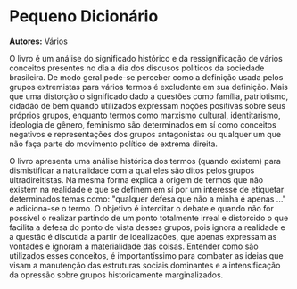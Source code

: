 # Pequeno Dicionário

**Autores:** Vários

O livro é um análise do significado histórico e da ressignificação de vários conceitos presentes no dia a dia dos discusos políticos da sociedade brasileira. De modo geral pode-se perceber como a definição usada pelos grupos extremistas para vários termos é excludente em sua definição. Mais que uma distorção o significado dado a questões como família, patriotismo, cidadão de bem quando utilizados expressam noções positivas sobre seus próprios grupos, enquanto termos como marxismo cultural, identitarismo, ideologia de gênero, feminismo são determinados em sí como conceitos negativos e representações dos grupos antagonistas ou qualquer um que não faça parte do movimento político de extrema direita. 

O livro apresenta uma análise histórica dos termos (quando existem) para dismistificar a naturalidade com a qual eles são ditos pelos grupos ultradireitistas. Na mesma forma explica a origem de termos que não existem na realidade e que se definem em sí por um interesse de etiquetar determinados temas como: "qualquer defesa que não a minha é apenas ..." e adiciona-se o termo. O objetivo é interditar o debate e quando não for possível o realizar partindo de um ponto totalmente irreal e distorcido o que facilita a defesa do ponto de vista desses grupos, pois ignora a realidade e a questão é discutida a partir de idealizações, que apenas expressam as vontades e ignoram a materialidade das coisas. Entender como são utilizados esses conceitos, é importantíssimo para combater as ideias que visam a manutenção das estruturas sociais dominantes e a intensificação da opressão sobre grupos historicamente marginalizados.